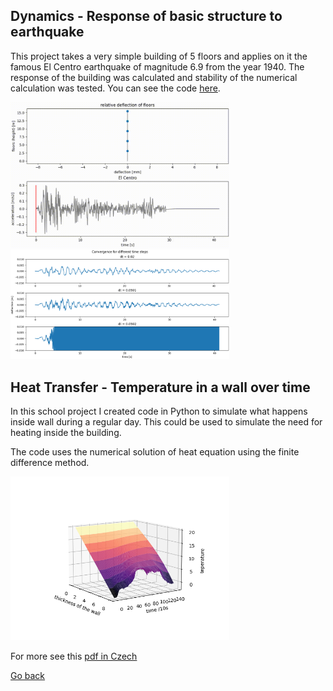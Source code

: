 ## Dynamics - Response of basic structure to earthquake
This project takes a very simple building of 5 floors and applies on it the famous El Centro earthquake of magnitude 6.9 from the year 1940. The response of the building was calculated and stability of the numerical calculation was tested. You can see the code [here](./dynamicsCode.md).

<img src='./assets/img/dynamics1.gif' width='350'>

<img src='./assets/img/convergence2.png' width='350'>

<br>

## Heat Transfer - Temperature in a wall over time
In this school project I created code in Python to simulate what happens inside wall during a regular day. This could be used to simulate the need for heating inside the building.

The code uses the numerical solution of heat equation using the finite difference method.

<img src='./assets/img/temperature over time.png' width='350'>

For more see this [pdf in Czech](./assets/heat%20-%20finite%20difference.pdf)


[Go back](index.md)
